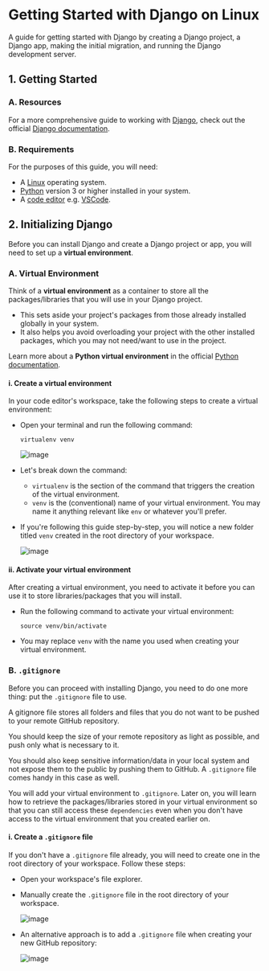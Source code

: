 # Getting Started with Django on Linux

A guide for getting started with Django by creating a Django project, a Django app, making the initial migration, and running the Django development server.

## 1. Getting Started

### A. Resources

For a more comprehensive guide to working with [Django](https://www.djangoproject.com/), check out the official [Django documentation](https://docs.djangoproject.com/en/5.0/).

### B. Requirements

For the purposes of this guide, you will need:

- A [Linux](https://www.linux.org/pages/download/) operating system.
- [Python](https://www.python.org/) version 3 or higher installed in your system.
- A [code editor](https://www.codecademy.com/resources/blog/popular-ides-and-code-editors/) e.g. [VSCode](https://code.visualstudio.com/).

## 2. Initializing Django

Before you can install Django and create a Django project or app, you will need to set up a **virtual environment**.

### A. Virtual Environment

Think of a **virtual environment** as a container to store all the packages/libraries that you will use in your Django project.

- This sets aside your project's packages from those already installed globally in your system.
- It also helps you avoid overloading your project with the other installed packages, which you may not need/want to use in the project.

Learn more about a **Python virtual environment** in the official [Python documentation](https://docs.python.org/3/library/venv.html).

#### i. Create a virtual environment

In your code editor's workspace, take the following steps to create a virtual environment:

- Open your terminal and run the following command:

  ```
  virtualenv venv
  ```

  ![image](https://github.com/benie254/django-getting-started/assets/99865051/4bd3cec8-d3ad-420b-8467-5648daad20cf)

- Let's break down the command:
  - `virtualenv` is the section of the command that triggers the creation of the virtual environment.
  - `venv` is the (conventional) name of your virtual environment. You may name it anything relevant like `env` or whatever you'll prefer.
- If you're following this guide step-by-step, you will notice a new folder titled `venv` created in the root directory of your workspace.

  ![image](https://github.com/benie254/django-getting-started/assets/99865051/468282d8-dbeb-417b-9945-17db0f3bbf46)

#### ii. Activate your virtual environment

After creating a virtual environment, you need to activate it before you can use it to store libraries/packages that you will install.

- Run the following command to activate your virtual environment:
  ```
  source venv/bin/activate
  ```
- You may replace `venv` with the name you used when creating your virtual environment.

### B. `.gitignore`

Before you can proceed with installing Django, you need to do one more thing: put the `.gitignore` file to use.

A gitignore file stores all folders and files that you do not want to be pushed to your remote GitHub repository.

You should keep the size of your remote repository as light as possible, and push only what is necessary to it.

You should also keep sensitive information/data in your local system and not expose them to the public by pushing them to GitHub. A `.gitignore` file comes handy in this case as well.

You will add your virtual environment to `.gitignore`. Later on, you will learn how to retrieve the packages/libraries stored in your virtual environment so that you can still access these `dependencies` even when you don't have access to the virtual environment that you created earlier on.

#### i. Create a `.gitignore` file

If you don't have a `.gitignore` file already, you will need to create one in the root directory of your workspace. Follow these steps:

- Open your workspace's file explorer.
- Manually create the `.gitignore` file in the root directory of your workspace.

  ![image](https://github.com/benie254/django-getting-started/assets/99865051/977da74a-1d21-4f6c-b62f-61d47ea8c710)

- An alternative approach is to add a `.gitignore` file when creating your new GitHub repository:

  ![image](https://github.com/benie254/django-getting-started/assets/99865051/dc6093cc-bda3-4702-a6fb-8136d3aeb789)
